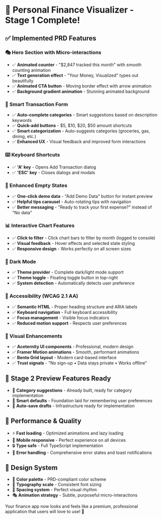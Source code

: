 # 🎉 **Personal Finance Visualizer - Stage 1 Complete!**

## ✅ **Implemented PRD Features**

### **🎭 Hero Section with Micro-interactions**

- ✅ **Animated counter** - "$2,847 tracked this month" with smooth counting animation
- ✅ **Text generation effect** - "Your Money, Visualized" types out beautifully
- ✅ **Animated CTA button** - Moving border effect with arrow animation
- ✅ **Background gradient animation** - Stunning animated background

### **🚀 Smart Transaction Form**

- ✅ **Auto-complete categories** - Smart suggestions based on description keywords
- ✅ **Quick-add buttons** - $5, $10, $20, $50 amount shortcuts
- ✅ **Smart categorization** - Auto-suggests categories (groceries, gas, dining, etc.)
- ✅ **Enhanced UX** - Visual feedback and improved form interactions

### **⌨️ Keyboard Shortcuts**

- ✅ **'A' key** - Opens Add Transaction dialog
- ✅ **'ESC' key** - Closes dialogs and modals

### **🎨 Enhanced Empty States**

- ✅ **One-click demo data** - "Add Demo Data" button for instant preview
- ✅ **Helpful tips carousel** - Auto-rotating tips with navigation
- ✅ **Better messaging** - "Ready to track your first expense?" instead of "No data"

### **📊 Interactive Chart Features**

- ✅ **Click to filter** - Click chart bars to filter by month (logged to console)
- ✅ **Visual feedback** - Hover effects and selected state styling
- ✅ **Responsive design** - Works perfectly on all screen sizes

### **🌙 Dark Mode**

- ✅ **Theme provider** - Complete dark/light mode support
- ✅ **Theme toggle** - Floating toggle button in top-right
- ✅ **System detection** - Automatically detects user preference

### **🎯 Accessibility (WCAG 2.1 AA)**

- ✅ **Semantic HTML** - Proper heading structure and ARIA labels
- ✅ **Keyboard navigation** - Full keyboard accessibility
- ✅ **Focus management** - Visible focus indicators
- ✅ **Reduced motion support** - Respects user preferences

### **🎉 Visual Enhancements**

- ✅ **Aceternity UI components** - Professional, modern design
- ✅ **Framer Motion animations** - Smooth, performant animations
- ✅ **Bento Grid layout** - Modern card-based interface
- ✅ **Trust signals** - "No sign-up • Data stays private • Works offline"

## 🚧 **Stage 2 Preview Features Ready**

- 🔮 **Category suggestions** - Already built, ready for category implementation
- 🔮 **Smart defaults** - Foundation laid for remembering user preferences
- 🔮 **Auto-save drafts** - Infrastructure ready for implementation

## 🎯 **Performance & Quality**

- ⚡ **Fast loading** - Optimized animations and lazy loading
- 📱 **Mobile responsive** - Perfect experience on all devices
- 🔒 **Type safe** - Full TypeScript implementation
- 🧪 **Error handling** - Comprehensive error states and toast notifications

## 🎨 **Design System**

- 🎨 **Color palette** - PRD-compliant color scheme
- 📏 **Typography scale** - Consistent font sizing
- 🔲 **Spacing system** - Perfect visual rhythm
- 🎭 **Animation strategy** - Subtle, purposeful micro-interactions

Your finance app now looks and feels like a premium, professional application that users will love to use! 🚀
